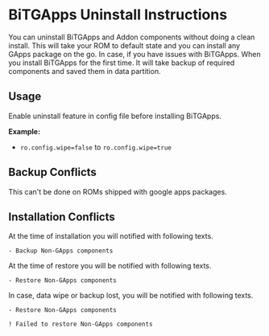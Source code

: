 # BiTGApps Uninstall Instructions

You can uninstall BiTGApps and Addon components without doing a clean install. This will take your ROM to default state and you can install any GApps package on the go.
In case, if you have issues with BiTGApps. When you install BiTGApps for the first time. It will take backup of required components and saved them in data partition.

## Usage

Enable uninstall feature in config file before installing BiTGApps.

**Example:**

* `ro.config.wipe=false` to `ro.config.wipe=true`

## Backup Conflicts

This can't be done on ROMs shipped with google apps packages.

## Installation Conflicts

At the time of installation you will notified with following texts.

```- Backup Non-GApps components```

At the time of restore you will be notified with following texts.

```- Restore Non-GApps components```

In case, data wipe or backup lost, you will be notified with following texts.

```- Restore Non-GApps components```

```! Failed to restore Non-GApps components```
